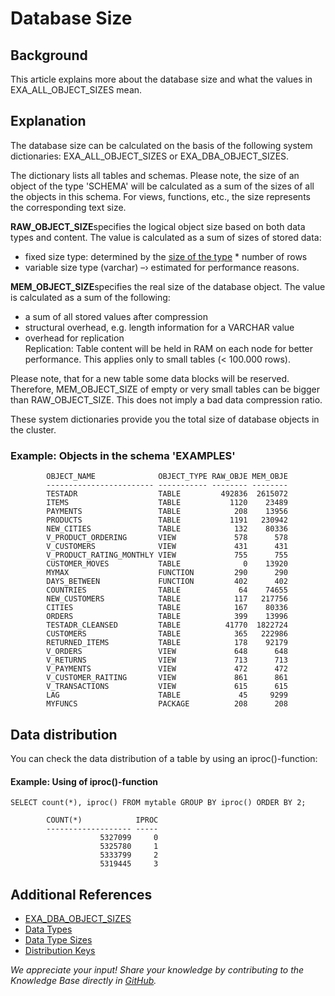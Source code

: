 # Database Size 
## Background

This article explains more about the database size and what the values in EXA_ALL_OBJECT_SIZES mean.

## Explanation

The database size can be calculated on the basis of the following system dictionaries: EXA_ALL_OBJECT_SIZES or EXA_DBA_OBJECT_SIZES.

The dictionary lists all tables and schemas. Please note, the size of an object of the type 'SCHEMA' will be calculated as a sum of the sizes of all the objects in this schema. For views, functions, etc., the size represents the corresponding text size.

**RAW_OBJECT_SIZE**specifies the logical object size based on both data types and content. The value is calculated as a sum of sizes of stored data:

* fixed size type: determined by the [size of the type](https://docs.exasol.com/sql_references/data_types/data_type_size.htm#OtherTypes) * number of rows
* variable size type (varchar) –› estimated for performance reasons.

**MEM_OBJECT_SIZE**specifies the real size of the database object. The value is calculated as a sum of the following:

* a sum of all stored values after compression
* structural overhead, e.g. length information for a VARCHAR value
* overhead for replication  
Replication: Table content will be held in RAM on each node for better performance. This applies only to small tables (< 100.000 rows).

Please note, that for a new table some data blocks will be reserved. Therefore, MEM_OBJECT_SIZE of empty or very small tables can be bigger than RAW_OBJECT_SIZE. This does not imply a bad data compression ratio.

These system dictionaries provide you the total size of database objects in the cluster.

### Example: Objects in the schema 'EXAMPLES'


```"code-sql"
        OBJECT_NAME              OBJECT_TYPE RAW_OBJE MEM_OBJE
        ------------------------ ----------- -------- --------
        TESTADR                  TABLE         492836  2615072
        ITEMS                    TABLE           1120    23489
        PAYMENTS                 TABLE            208    13956
        PRODUCTS                 TABLE           1191   230942
        NEW_CITIES               TABLE            132    80336
        V_PRODUCT_ORDERING       VIEW             578      578
        V_CUSTOMERS              VIEW             431      431
        V_PRODUCT_RATING_MONTHLY VIEW             755      755
        CUSTOMER_MOVES           TABLE              0    13920
        MYMAX                    FUNCTION         290      290
        DAYS_BETWEEN             FUNCTION         402      402
        COUNTRIES                TABLE             64    74655
        NEW_CUSTOMERS            TABLE            117   217756
        CITIES                   TABLE            167    80336
        ORDERS                   TABLE            399    13996
        TESTADR_CLEANSED         TABLE          41770  1822724
        CUSTOMERS                TABLE            365   222986
        RETURNED_ITEMS           TABLE            178    92179
        V_ORDERS                 VIEW             648      648
        V_RETURNS                VIEW             713      713
        V_PAYMENTS               VIEW             472      472
        V_CUSTOMER_RAITING       VIEW             861      861
        V_TRANSACTIONS           VIEW             615      615
        LAG                      TABLE             45     9299
        MYFUNCS                  PACKAGE          208      208
```
## Data distribution

You can check the data distribution of a table by using an iproc()-function:

#### Example: Using of iproc()-function


```"code-sql"
SELECT count(*), iproc() FROM mytable GROUP BY iproc() ORDER BY 2; 
```

```"code-sql"
        COUNT(*)            IPROC
        ------------------- -----
                    5327099     0
                    5325780     1
                    5333799     2
                    5319445     3     
```
## Additional References

* [EXA_DBA_OBJECT_SIZES](https://docs.exasol.com/sql_references/metadata/metadata_system_tables.htm#EXA_DBA_OBJECT_SIZES)
* [Data Types](https://docs.exasol.com/sql_references/data_types/datatypesoverview.htm)
* [Data Type Sizes](https://docs.exasol.com/sql_references/data_types/data_type_size.htm)
* [Distribution Keys](https://docs.exasol.com/sql/alter_table(distribution_partitioning).htm)

*We appreciate your input! Share your knowledge by contributing to the Knowledge Base directly in [GitHub](https://github.com/exasol/public-knowledgebase).* 